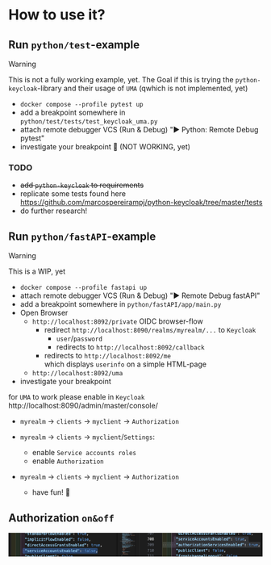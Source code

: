 
# How to use it?

## Run `python/test`-example

> [!WARNING]
> This is not a fully working example, yet.
> The Goal if this is trying the `python-keycloak`-library and their usage of `UMA` (qwhich is not implemented, yet)

- `docker compose --profile pytest up`
- add a breakpoint somewhere in `python/test/tests/test_keycloak_uma.py`
- attach remote debugger VCS (Run & Debug) "► Python: Remote Debug pytest"
- investigate your breakpoint 🤞 (NOT WORKING, yet)

### TODO

- ~~add `python-keycloak` to requirements~~
- replicate some tests found here https://github.com/marcospereirampj/python-keycloak/tree/master/tests
- do further research!

## Run `python/fastAPI`-example

> [!WARNING]
> This is a WIP, yet

- `docker compose --profile fastapi up`
- attach remote debugger VCS (Run & Debug) "► Remote Debug fastAPI"
- add a breakpoint somewhere in `python/fastAPI/app/main.py`
- Open Browser
    - `http://localhost:8092/private` OIDC browser-flow
        - redirect `http://localhost:8090/realms/myrealm/...` to `Keycloak`
            - `user`/`password`
            - redirects to `http://localhost:8092/callback`
        - redirects to `http://localhost:8092/me`<br>
        which displays `userinfo` on a simple HTML-page
    - `http://localhost:8092/uma`
- investigate your breakpoint




for `UMA` to work please enable in `Keycloak` http://localhost:8090/admin/master/console/

- `myrealm` -> `clients` -> `myclient` -> `Authorization`
- `myrealm` -> `clients` -> `myclient`/`Settings`:
  - enable `Service accounts roles`
  - enable `Authorization`
- `myrealm` -> `clients` -> `myclient` -> `Authorization`


  - have fun! 🥳

## Authorization `on&off`

![JSON with & without Authorization](docs/assets/diff_client_authorization.png)
